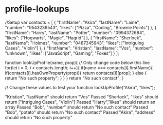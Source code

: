 # profile-lookups

//Setup
var contacts = [
    {
        "firstName": "Akira",
        "lastName": "Laine",
        "number": "0543236543",
        "likes": ["Pizza", "Coding", "Brownie Points"]
    },
    {
        "firstName": "Harry",
        "lastName": "Potter",
        "number": "0994372684",
        "likes": ["Hogwarts", "Magic", "Hagrid"]
    },
    {
        "firstName": "Sherlock",
        "lastName": "Holmes",
        "number": "0487345643",
        "likes": ["Intriguing Cases", "Violin"]
    },
    {
        "firstName": "Kristian",
        "lastName": "Vos",
        "number": "unknown",
        "likes": ["JavaScript", "Gaming", "Foxes"]
    }
];


function lookUpProfile(name, prop){
// Only change code below this line
    for(let i = 0; i < contacts.length; i++){
        if(name === contacts[i].firstName){
            if(contacts[i].hasOwnProperty(prop)){
                return contacts[i][prop];
            } else {
                return "No such property";
            }
        }
    } return "No such contact";
}

// Change these values to test your function
lookUpProfile("Akira", "likes");

"Kristian", "lastName" should return "Vos"
Passed
"Sherlock", "likes" should return ["Intriguing Cases", "Violin"]
Passed
"Harry","likes" should return an array
Passed
"Bob", "number" should return "No such contact"
Passed
"Bob", "potato" should return "No such contact"
Passed
"Akira", "address" should return "No such property"
